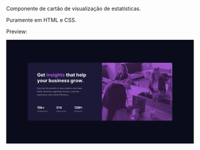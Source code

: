 Componente de cartão de visualização de estatísticas.

Puramente em HTML e CSS.

Preview:

![alt text](https://github.com/RaphaelFernando/stats-preview-card-component-main/blob/main/design/desktop-design.jpg?raw=true)
